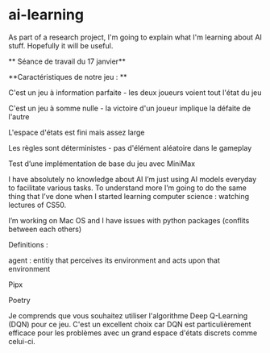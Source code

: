 # ai-learning

As part of a research project, I'm going to explain what I'm learning about AI stuff.
Hopefully it will be useful.

** Séance de travail du 17 janvier**

**Caractéristiques de notre jeu : **

C'est un jeu à information parfaite - les deux joueurs voient tout l'état du jeu

C'est un jeu à somme nulle - la victoire d'un joueur implique la défaite de l'autre

L'espace d'états est fini mais assez large

Les règles sont déterministes - pas d'élément aléatoire dans le gameplay

Test d’une implémentation de base du jeu avec MiniMax

I have absolutely no knowledge about AI I’m just using AI models everyday to facilitate various tasks. To understand more I’m going to do the same thing that I’ve done when I started learning computer science : watching lectures of CS50.

I’m working on Mac OS and I have issues with python packages (conflits between each others)

Definitions :

agent : entitiy that perceives its environment and acts upon that environment

Pipx

Poetry

Je comprends que vous souhaitez utiliser l'algorithme Deep Q-Learning (DQN) pour ce jeu.
C'est un excellent choix car DQN est particulièrement efficace pour les problèmes avec un grand espace d'états discrets comme celui-ci.
